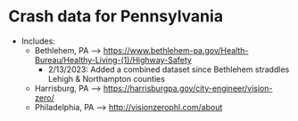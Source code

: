 # Crash data for Pennsylvania
- Includes:
  - Bethlehem, PA --> https://www.bethlehem-pa.gov/Health-Bureau/Healthy-Living-(1)/Highway-Safety
    - 2/13/2023: Added a combined dataset since Bethlehem straddles Lehigh & Northampton counties
  - Harrisburg, PA --> https://harrisburgpa.gov/city-engineer/vision-zero/
  - Philadelphia, PA --> http://visionzerophl.com/about
